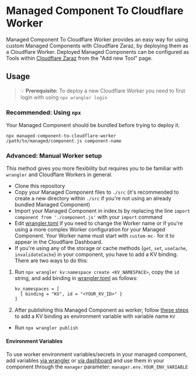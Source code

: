 # Managed Component To Cloudflare Worker

Managed Component To Cloudflare Worker provides an easy way for using custom Managed Components with Cloudflare Zaraz, by deploying them as a Cloudflare Worker. Deployed Managed Components can be configured as Tools within [Cloudflare Zaraz](https://dash.cloudflare.com/) from the "Add new Tool" page.

## Usage

> 💡 **Prerequisite:** To deploy a new Cloudflare Worker you need to first login with using `npx wrangler login`

### Recommended: Using `npx`

Your Managed Component should be bundled before trying to deploy it.

`npx managed-component-to-cloudflare-worker /path/to/managed/component.js component-name`

### Advanced: Manual Worker setup

This method gives you more flexibility but requires you to be familiar with `wrangler` and Cloudflare Workers in general.

- Clone this repository
- Copy your Managed Component files to `./src` (it's recommended to create a new directory within `./src` if you're not using an already bundled Managed Component)
- Import your Managed Component in index.ts by replacing the line `import component from './component.js'` with your `import` command
- Edit [wrangler.toml](wrangler.toml) if you need to change the Worker name or if you're using a more complex Worker configuration for your Managed Component. Your Worker name must start with `custom-mc-` for it to appear in the Cloudflare Dashboard.
- If you're using any of the storage or cache methods (`get`, `set`, `useCache`, `invalidateCache`) in your component,
  you have to add a KV binding. There are two ways to do this:

1. Run `npx wrangler kv:namespace create <KV_NAMESPACE>`, copy the `id` string, and add binding in [wrangler.toml](wrangler.toml) as follows:
   ```
   kv_namespaces = [
     { binding = "KV", id = "<YOUR_KV_ID>" }
   ]
   ```
2. After publishing this Managed Component as worker, follow [these steps](https://developers.cloudflare.com/workers/configuration/environment-variables/#add-environment-variables-via-the-dashboard) to add a KV binding as environment variable with variable name `KV`

- Run `npx wrangler publish`

#### Environment Variables

To use worker environment variables/secrets in your managed component, add variables [via wrangler](https://developers.cloudflare.com/workers/configuration/environment-variables/#add-environment-variables-via-wrangler) or [via dashboard](https://developers.cloudflare.com/workers/configuration/environment-variables/#add-environment-variables-via-the-dashboard) and use them in your component through the `manager` parameter: `manager.env.YOUR_ENV_VARIABLE`
